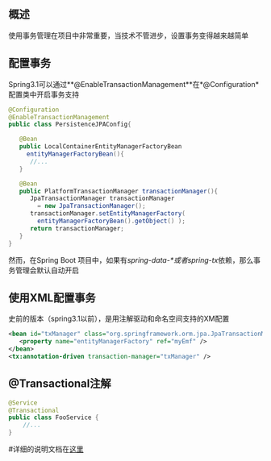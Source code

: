 ## 概述

使用事务管理在项目中非常重要，当技术不管进步，设置事务变得越来越简单

## 配置事务

Spring3.1可以通过**@EnableTransactionManagement**在*@Configuration*配置类中开启事务支持

```java
@Configuration
@EnableTransactionManagement
public class PersistenceJPAConfig{

   @Bean
   public LocalContainerEntityManagerFactoryBean
     entityManagerFactoryBean(){
      //...
   }

   @Bean
   public PlatformTransactionManager transactionManager(){
      JpaTransactionManager transactionManager
        = new JpaTransactionManager();
      transactionManager.setEntityManagerFactory(
        entityManagerFactoryBean().getObject() );
      return transactionManager;
   }
}
```

然而，在Spring Boot 项目中，如果有*spring-data-\**或者*spring-tx*依赖，那么事务管理会默认自动开启

## 使用XML配置事务

史前的版本（spring3.1以前），是用注解驱动和命名空间支持的XM配置

```xml
<bean id="txManager" class="org.springframework.orm.jpa.JpaTransactionManager">
   <property name="entityManagerFactory" ref="myEmf" />
</bean>
<tx:annotation-driven transaction-manager="txManager" />
```

## @Transactional注解

```java
@Service
@Transactional
public class FooService {
    //...
}
```

#详细的说明文档在[这里](https://www.baeldung.com/transaction-configuration-with-jpa-and-spring)

